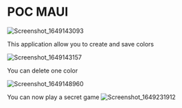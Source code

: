 # POC MAUI 

![Screenshot_1649143093](https://user-images.githubusercontent.com/90254070/161699729-1976698e-73e8-4e70-9bc8-3aad99195d16.png)


This application allow you to create and save colors


![Screenshot_1649143157](https://user-images.githubusercontent.com/90254070/161699841-3a3f3f26-ba05-4443-b00c-5a6a8813c1a6.png)

You can delete one color

![Screenshot_1649148960](https://user-images.githubusercontent.com/90254070/161718098-18eac5c6-115d-49d5-b69d-91ff33647158.png)



You can now play a secret game 
![Screenshot_1649231912](https://user-images.githubusercontent.com/90254070/161925376-14e57fcd-9c3a-482c-b858-3b61a4cd033a.png)

